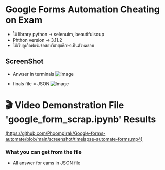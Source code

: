 # Google Forms Automation Cheating on Exam
 - ใช้ library python -> selenuim, beautifulsoup
 - Phthon version -> 3.11.2
 - ใช้เว็บกูเกิ้ลฟอร์มข้อสอบวิชาสุขศึกษาเป็นตัวทดสอบ

## ScreenShot
- Anwser in terminals
  ![Image](https://github.com/user-attachments/assets/d54163d2-bebd-4ce8-8cdf-298a4d0e3367)

- finals file = JSON
 ![Image](https://github.com/user-attachments/assets/09924965-861b-41bd-b376-48080f2bc75f)



# :clapper: Video Demonstration File 'google_form_scrap.ipynb' Results
[(https://github.com/Phoompirak/Google-forms-automate/blob/main/screenshot/timelapse-automate-forms.mp4)](https://github.com/user-attachments/assets/2e824c6b-6b1e-4311-a68e-ec4f13c7329c)
### What you can get from the file
 - All answer for eams in JSON file